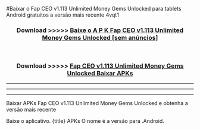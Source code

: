 #Baixar o Fap CEO v1.113 Unlimited Money Gems Unlocked   para tablets Android gratuitos a versão mais recente 4vqt1


<div align="center">
<h3>Download >>>>> <a href="https://pt-web.web.app/?pt= Fap CEO v1.113 Unlimited Money Gems Unlocked ">Baixe o A P K Fap CEO v1.113 Unlimited Money Gems Unlocked  [sem anúncios]</a></h3><br>

<h3>Download >>>>> <a href="https://pt-web.web.app/?pt= Fap CEO v1.113 Unlimited Money Gems Unlocked ">Fap CEO v1.113 Unlimited Money Gems Unlocked  Baixar APKs</a></h3>
</div>

----------------------------------------------------------

----------------------------------------------------------

----------------------------------------------------------

Baixar APKs Fap CEO v1.113 Unlimited Money Gems Unlocked  e obtenha a versão mais recente

Baixe o aplicativo. {title} APKs O nome é a versão para .Android.


